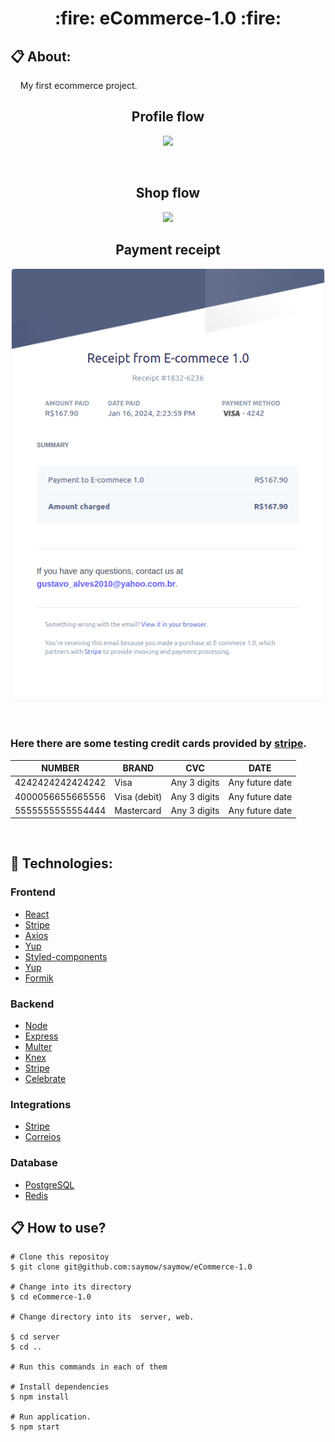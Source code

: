 <h1 align="center">:fire: eCommerce-1.0 :fire:</h1>

## 📋 About:

<p>&nbsp;&nbsp;&nbsp;&nbsp;My first ecommerce project.
   
<br>

<h2 align="center">Profile flow</h2>
<p align="center">
   <img src="https://github.com/saymow/eCommerce-1.0/blob/master/.github/profile.gif"></img>
</p>
<br/>

<h2 align="center">Shop flow</h2>
<p align="center">
   <img src="https://github.com/saymow/eCommerce-1.0/blob/master/.github/shopflux.gif"></img>
</p>

<h2 align="center">Payment receipt</h2>
<p align="center">
   <img src="https://github.com/saymow/eCommerce-1.0/blob/master/.github/receipt.png"></img>
</p>

<br>

### Here there are some testing credit cards provided by <a href="https://stripe.com/docs/testing">stripe</a>.

<table>
    <thead>
        <tr>
            <th>NUMBER</th>
            <th>BRAND</th>
            <th>CVC</th>
            <th>DATE</th>
        </tr>
    </thead>
    <tbody>
        <tr>
            <td>4242424242424242</td>
            <td>Visa</td>
            <td>Any 3 digits</td>
            <td>Any future date</td>
        <tr>
        <tr>
            <td>4000056655665556</td>
            <td>Visa (debit)</td>
            <td>Any 3 digits</td>
            <td>Any future date</td>
        <tr>
        <tr>
            <td>5555555555554444</td>
            <td>Mastercard</td>
            <td>Any 3 digits</td>
            <td>Any future date</td>
        <tr>
    </tbody>
</table>

<br>

## :rocket: Technologies:

### Frontend

- [React](https://reactjs.org/)
- [Stripe](https://stripe.com)
- [Axios](https://github.com/axios/axios)
- [Yup](https://github.com/jquense/yup)
- [Styled-components](https://styled-components.com)
- [Yup](https://github.com/jquense/yup)
- [Formik](https://formik.org)

### Backend

- [Node](https://nodejs.org/en/)
- [Express](https://expressjs.com/)
- [Multer](https://www.npmjs.com/package/multer)
- [Knex](http://knexjs.org/)
- [Stripe](https://stripe.com)
- [Celebrate](https://www.npmjs.com/package/celebrate)

### Integrations 

- [Stripe](https://stripe.com/en-br)
- [Correios](https://www.correios.com.br/atendimento/developers)

### Database

- [PostgreSQL](https://www.postgresql.org)
- [Redis](https://redis.io)

## :clipboard: How to use?

```
# Clone this repositoy
$ git clone git@github.com:saymow/saymow/eCommerce-1.0

# Change into its directory
$ cd eCommerce-1.0

# Change directory into its  server, web.

$ cd server
$ cd ..

# Run this commands in each of them

# Install dependencies
$ npm install

# Run application.
$ npm start
```
